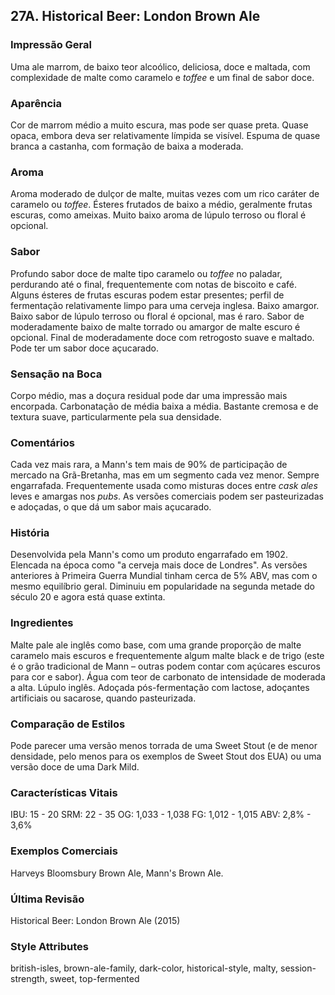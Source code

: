 ## 27A. Historical Beer: London Brown Ale

### Impressão Geral

Uma ale marrom, de baixo teor alcoólico, deliciosa, doce e maltada, com complexidade de malte como caramelo e *toffee* e um final de sabor doce.

### Aparência

Cor de marrom médio a muito escura, mas pode ser quase preta. Quase opaca, embora deva ser relativamente límpida se visível. Espuma de quase branca a castanha, com formação de baixa a moderada.

### Aroma

Aroma moderado de dulçor de malte, muitas vezes com um rico caráter de caramelo ou *toffee*. Ésteres frutados de baixo a médio, geralmente frutas escuras, como ameixas. Muito baixo aroma de lúpulo terroso ou floral é opcional.

### Sabor

Profundo sabor doce de malte tipo caramelo ou *toffee* no paladar, perdurando até o final, frequentemente com notas de biscoito e café. Alguns ésteres de frutas escuras podem estar presentes; perfil de fermentação relativamente limpo para uma cerveja inglesa. Baixo amargor. Baixo sabor de lúpulo terroso ou floral é opcional, mas é raro. Sabor de moderadamente baixo de malte torrado ou amargor de malte escuro é opcional. Final de moderadamente doce com retrogosto suave e maltado. Pode ter um sabor doce açucarado.

### Sensação na Boca

Corpo médio, mas a doçura residual pode dar uma impressão mais encorpada. Carbonatação de média baixa a média. Bastante cremosa e de textura suave, particularmente pela sua densidade.

### Comentários

Cada vez mais rara, a Mann's tem mais de 90% de participação de mercado na Grã-Bretanha, mas em um segmento cada vez menor. Sempre engarrafada. Frequentemente usada como misturas doces entre *cask ales* leves e amargas nos *pubs*. As versões comerciais podem ser pasteurizadas e adoçadas, o que dá um sabor mais açucarado.

### História

Desenvolvida pela Mann's como um produto engarrafado em 1902. Elencada na época como "a cerveja mais doce de Londres". As versões anteriores à Primeira Guerra Mundial tinham cerca de 5% ABV, mas com o mesmo equilíbrio geral. Diminuiu em popularidade na segunda metade do século 20 e agora está quase extinta.

### Ingredientes

Malte pale ale inglês como base, com uma grande proporção de malte caramelo mais escuros e frequentemente algum malte black e de trigo (este é o grão tradicional de Mann – outras podem contar com açúcares escuros para cor e sabor). Água com teor de carbonato de intensidade de moderada a alta. Lúpulo inglês. Adoçada pós-fermentação com lactose, adoçantes artificiais ou sacarose, quando pasteurizada.

### Comparação de Estilos

Pode parecer uma versão menos torrada de uma Sweet Stout (e de menor densidade, pelo menos para os exemplos de Sweet Stout dos EUA) ou uma versão doce de uma Dark Mild.

### Características Vitais

IBU: 15 - 20
SRM: 22 - 35
OG: 1,033 - 1,038
FG: 1,012 - 1,015
ABV: 2,8% - 3,6%

### Exemplos Comerciais

Harveys Bloomsbury Brown Ale, Mann's Brown Ale.

### Última Revisão

Historical Beer: London Brown Ale (2015)

### Style Attributes

british-isles, brown-ale-family, dark-color, historical-style, malty, session-strength, sweet, top-fermented
